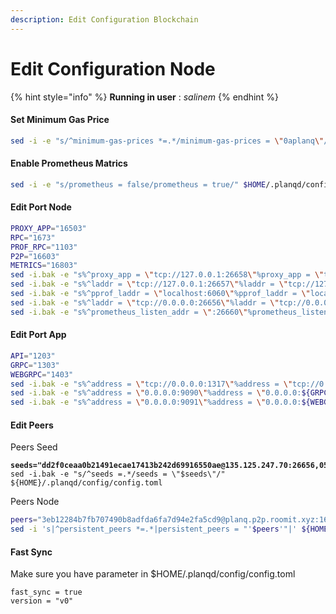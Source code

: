 ```yaml
---
description: Edit Configuration Blockchain
---
```


# Edit Configuration Node

{% hint style="info" %}
**Running in user** : _salinem_
{% endhint %}

#### Set Minimum Gas Price

```bash
sed -i -e "s/^minimum-gas-prices *=.*/minimum-gas-prices = \"0aplanq\"/" $HOME/.planqd/config/app.toml
```

#### **Enable Prometheus Matrics**

```bash
sed -i -e "s/prometheus = false/prometheus = true/" $HOME/.planqd/config/config.toml
```

#### Edit Port Node&#x20;

```bash
PROXY_APP="16503"
RPC="1673"
PROF_RPC="1103"
P2P="16603"
METRICS="16803"
sed -i.bak -e "s%^proxy_app = \"tcp://127.0.0.1:26658\"%proxy_app = \"tcp://127.0.0.1:${PROXY_APP}\"%" $HOME/.planqd/config/config.toml 
sed -i.bak -e "s%^laddr = \"tcp://127.0.0.1:26657\"%laddr = \"tcp://127.0.0.1:${RPC}\"%" $HOME/.planqd/config/config.toml 
sed -i.bak -e "s%^pprof_laddr = \"localhost:6060\"%pprof_laddr = \"localhost:${PROF_RPC}\"%" $HOME/.planqd/config/config.toml 
sed -i.bak -e "s%^laddr = \"tcp://0.0.0.0:26656\"%laddr = \"tcp://0.0.0.0:${P2P}\"%" $HOME/.planqd/config/config.toml 
sed -i.bak -e "s%^prometheus_listen_addr = \":26660\"%prometheus_listen_addr = \":${METRICS}\"%" $HOME/.planqd/config/config.toml

```

#### Edit Port App

```bash
API="1203"
GRPC="1303"
WEBGRPC="1403"
sed -i.bak -e "s%^address = \"tcp://0.0.0.0:1317\"%address = \"tcp://0.0.0.0:${API}\"%" $HOME/.planqd/config/app.toml
sed -i.bak -e "s%^address = \"0.0.0.0:9090\"%address = \"0.0.0.0:${GRPC}\"%" $HOME/.planqd/config/app.toml
sed -i.bak -e "s%^address = \"0.0.0.0:9091\"%address = \"0.0.0.0:${WEBGRPC}\"%" $HOME/.planqd/config/app.toml
```

#### Edit Peers

Peers Seed

<pre class="language-bash"><code class="lang-bash"><strong>seeds="dd2f0ceaa0b21491ecae17413b242d69916550ae@135.125.247.70:26656,0525de7e7640008d2a2e01d1a7f6456f28f3324c@51.79.142.6:26656,21432722b67540f6b366806dff295849738d7865@139.99.223.241:26656"
</strong>sed -i.bak -e "s/^seeds =.*/seeds = \"$seeds\"/" ${HOME}/.planqd/config/config.toml
</code></pre>

Peers Node

```bash
peers="3eb12284b7fb707490b8adfda6fa7d94e2fa5cd9@planq.p2p.roomit.xyz:16603,dd2f0ceaa0b21491ecae17413b242d69916550ae@135.125.247.70:26656,0525de7e7640008d2a2e01d1a7f6456f28f3324c@51.79.142.6:26656,21432722b67540f6b366806dff295849738d7865@139.99.223.241:26656,7c10b1a106a512976e8d71effe5c086327458eef@35.200.183.35:26656,b76abe67188be594e17d6e25c7231b027c8bd324@34.175.180.219:26656,60d86f728656b170956f826f54139b8bd6d16205@82.65.197.168:26656"
sed -i 's|^persistent_peers *=.*|persistent_peers = "'$peers'"|' ${HOME}/.planqd/config/config.toml
```

#### Fast Sync

Make sure you have parameter in $HOME/.planqd/config/config.toml

```
fast_sync = true
version = "v0"
```
